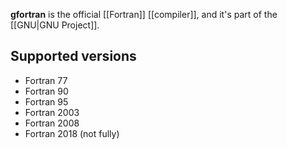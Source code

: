**gfortran** is the official [[Fortran]] [[compiler]], and it's part of the [[GNU|GNU Project]].

## Supported versions

- Fortran 77
- Fortran 90
- Fortran 95
- Fortran 2003
- Fortran 2008
- Fortran 2018 (not fully)